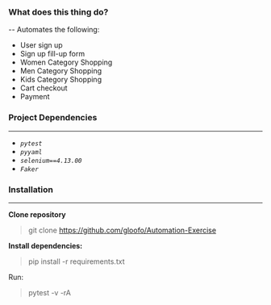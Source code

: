 ### What does this thing do?

-- Automates the following:
- User sign up
- Sign up fill-up form
- Women Category Shopping
- Men Category Shopping
- Kids Category Shopping
- Cart checkout
- Payment

### Project Dependencies
---------------------

- *`pytest`*
- *`pyyaml`*
- *`selenium==4.13.00`*
- *`Faker`*


### Installation
---------------------
**Clone repository**
> git clone https://github.com/gloofo/Automation-Exercise

**Install dependencies:**
> pip install -r requirements.txt

Run:
> pytest -v -rA
